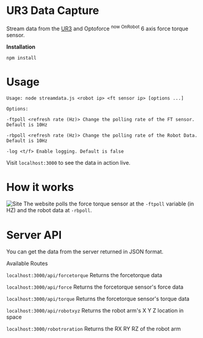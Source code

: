 # UR3 Data Capture
Stream data from the [UR3](https://www.universal-robots.com/products/ur3-robot/) and Optoforce <sup>now OnRobot</sup> 6 axis force torque sensor.

**Installation**

``` npm install ```

# Usage
```Usage: node streamdata.js <robot ip> <ft sensor ip> [options ...]```

```Options:```

```-ftpoll <refresh rate (Hz)> Change the polling rate of the FT sensor. Default is 10Hz```

```-rbpoll <refresh rate (Hz)> Change the polling rate of the Robot Data. Default is 10Hz```

```-log <t/f> Enable logging. Default is false ```

Visit ```localhost:3000``` to see the data in action live.
# How it works
![Site](https://github.com/rushadantia/UR3-Data-Capture/blob/master/md/diag.png?raw=true)
The website polls the force torque sensor at the ```-ftpoll``` variable (in HZ) and the robot data at ```-rbpoll```. 

# Server API
You can get the data from the server returned in JSON format.

Available Routes

```localhost:3000/api/forcetorque```
Returns the forcetorque data

```localhost:3000/api/force``` 
Returns the forcetorque sensor's force data

```localhost:3000/api/torque```
Returns the forcetorque sensor's torque data

```localhost:3000/api/robotxyz``` 
Returns the robot arm's X Y Z location in space

```localhost:3000/robotroration``` 
Returns the RX RY RZ of the robot arm

